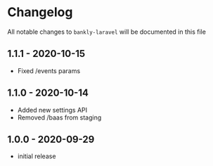 # Changelog

All notable changes to `bankly-laravel` will be documented in this file

## 1.1.1 - 2020-10-15
- Fixed /events params

## 1.1.0 - 2020-10-14
- Added new settings API
- Removed /baas from staging 

## 1.0.0 - 2020-09-29

- initial release
